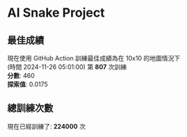 
# AI Snake Project

## **最佳成績**
現在使用 GitHub Action 訓練最佳成績為在 10x10 的地圖情況下  
(時間 2024-11-26 05:01:00) 第 **807** 次訓練  
**分數**: 460  
**探索值**: 0.0175

## 總訓練次數
現在已經訓練了: **224000** 次
